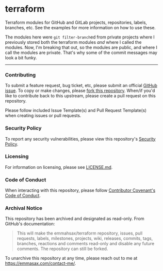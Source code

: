 # terraform

Terraform modules for GitHub and GitLab projects, repositories, labels, branches, etc. See the examples for more information on how to use these.

The modules here were `git filter-branch`ed from private projects where I previously stored both the terraform modules _and_ where I called the modules. Now, I'm breaking that out, so the modules are public, and where I call the modules are private. That's why some of the commit messages may look a bit funky.

---

### Contributing

To submit a feature request, bug ticket, etc, please submit an official [GitHub issue](https://github.com/emmahsax/terraform/issues/new). To copy or make changes, please [fork this repository](https://github.com/emmahsax/terraform/fork). When/if you'd like to contribute back to this upstream, please create a pull request on this repository.

Please follow included Issue Template(s) and Pull Request Template(s) when creating issues or pull requests.

### Security Policy

To report any security vulnerabilities, please view this repository's [Security Policy](https://github.com/emmahsax/terraform/security/policy).

### Licensing

For information on licensing, please see [LICENSE.md](https://github.com/emmahsax/terraform/blob/main/LICENSE.md).

### Code of Conduct

When interacting with this repository, please follow [Contributor Covenant's Code of Conduct](https://contributor-covenant.org).

### Archival Notice

This repository has been archived and designated as read-only. From GitHub's documentation:

> This will make the emmahsax/terraform repository, issues, pull requests, labels, milestones, projects, wiki, releases, commits, tags, branches, reactions and comments read-only and disable any future comments. The repository can still be forked.

To unarchive this repository at any time, please reach out to me at https://emmasax.com/contact-me/.
